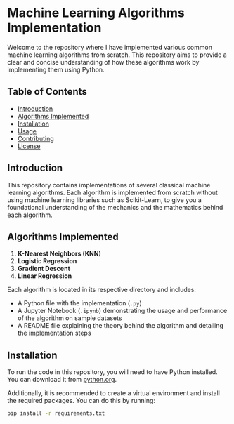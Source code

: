 # Machine Learning Algorithms Implementation

Welcome to the repository where I have implemented various common machine learning algorithms from scratch. This repository aims to provide a clear and concise understanding of how these algorithms work by implementing them using Python.

## Table of Contents
- [Introduction](#introduction)
- [Algorithms Implemented](#algorithms-implemented)
- [Installation](#installation)
- [Usage](#usage)
- [Contributing](#contributing)
- [License](#license)

## Introduction

This repository contains implementations of several classical machine learning algorithms. Each algorithm is implemented from scratch without using machine learning libraries such as Scikit-Learn, to give you a foundational understanding of the mechanics and the mathematics behind each algorithm.

## Algorithms Implemented

1. **K-Nearest Neighbors (KNN)**
2. **Logistic Regression**
3. **Gradient Descent**
4. **Linear Regression**

Each algorithm is located in its respective directory and includes:
- A Python file with the implementation (`.py`)
- A Jupyter Notebook (`.ipynb`) demonstrating the usage and performance of the algorithm on sample datasets
- A README file explaining the theory behind the algorithm and detailing the implementation steps

## Installation

To run the code in this repository, you will need to have Python installed. You can download it from [python.org](https://www.python.org/).

Additionally, it is recommended to create a virtual environment and install the required packages. You can do this by running:

```bash
pip install -r requirements.txt

